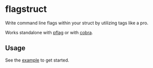 # flagstruct
Write command line flags within your struct by utilizing tags like a pro.

Works standalone with [pflag](https://github.com/spf13/pflag) or with [cobra](https://github.com/spf13/cobra).

## Usage
See the [example](./example) to get started.
